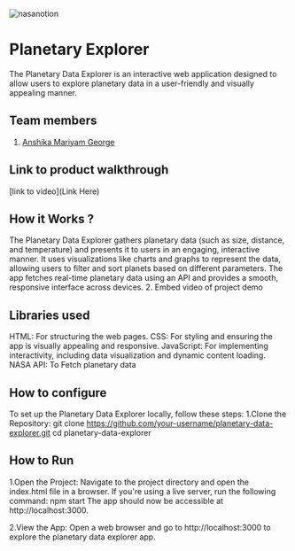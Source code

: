 




![nasanotion](https://github.com/user-attachments/assets/f5e65cb8-48c0-4dc0-b757-bf3569f32d2f)

# Planetary Explorer
The Planetary Data Explorer is an interactive web application designed to allow users to explore planetary data in a user-friendly and visually appealing manner.
## Team members
1. [Anshika Mariyam George](https://github.com/anshikageorge)
## Link to product walkthrough
[link to video](Link Here)
## How it Works ?
The Planetary Data Explorer gathers planetary data (such as size, distance, and temperature) and presents it to users in an engaging, interactive manner. It uses visualizations like charts and graphs to represent the data, allowing users to filter and sort planets based on different parameters. The app fetches real-time planetary data using an API and provides a smooth, responsive interface across devices.
2. Embed video of project demo
## Libraries used
HTML: For structuring the web pages.
CSS: For styling and ensuring the app is visually appealing and responsive.
JavaScript: For implementing interactivity, including data visualization and dynamic content loading.
NASA API: To Fetch planetary data 
## How to configure
To set up the Planetary Data Explorer locally, follow these steps:
1.Clone the Repository:
git clone https://github.com/your-username/planetary-data-explorer.git
cd planetary-data-explorer

## How to Run
1.Open the Project:
Navigate to the project directory and open the index.html file in a browser. If you're using a live server, run the following command:
npm start
The app should now be accessible at http://localhost:3000.

2.View the App:
Open a web browser and go to http://localhost:3000 to explore the planetary data explorer app.
